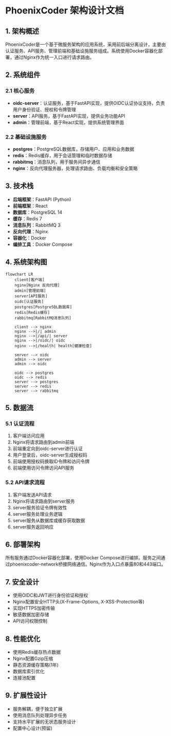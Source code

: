 # PhoenixCoder 架构设计文档

## 1. 架构概述

PhoenixCoder是一个基于微服务架构的应用系统，采用前后端分离设计，主要由认证服务、API服务、管理前端和基础设施服务组成。系统使用Docker容器化部署，通过Nginx作为统一入口进行请求路由。

## 2. 系统组件

### 2.1 核心服务

- **oidc-server**：认证服务，基于FastAPI实现，提供OIDC认证协议支持，负责用户身份验证、授权和令牌管理
- **server**：API服务，基于FastAPI实现，提供业务功能API
- **admin**：管理前端，基于React实现，提供系统管理界面

### 2.2 基础设施服务

- **postgres**：PostgreSQL数据库，存储用户、应用和业务数据
- **redis**：Redis缓存，用于会话管理和临时数据存储
- **rabbitmq**：消息队列，用于服务间异步通信
- **nginx**：反向代理服务器，处理请求路由、负载均衡和安全策略

## 3. 技术栈

- **后端框架**：FastAPI (Python)
- **前端框架**：React
- **数据库**：PostgreSQL 14
- **缓存**：Redis 7
- **消息队列**：RabbitMQ 3
- **反向代理**：Nginx
- **容器化**：Docker
- **编排工具**：Docker Compose

## 4. 系统架构图

```mermaid
flowchart LR
    client[客户端]
    nginx[Nginx 反向代理]
    admin[管理前端]
    server[API服务]
    oidc[认证服务]
    postgres[PostgreSQL数据库]
    redis[Redis缓存]
    rabbitmq[RabbitMQ消息队列]

    client --> nginx
    nginx -->|/| admin
    nginx -->|/api/| server
    nginx -->|/oidc/| oidc
    nginx -->|/health| health[健康检查]

    server --> oidc
    admin --> server
    admin --> oidc

    oidc --> postgres
    oidc --> redis
    server --> postgres
    server --> redis
    server --> rabbitmq
```

## 5. 数据流

### 5.1 认证流程

1. 客户端访问应用
2. Nginx将请求路由到admin前端
3. 前端重定向到oidc-server进行认证
4. 用户登录后，oidc-server生成授权码
5. 前端使用授权码换取ID令牌和访问令牌
6. 前端使用访问令牌访问API服务

### 5.2 API请求流程

1. 客户端发送API请求
2. Nginx将请求路由到server服务
3. server服务验证令牌有效性
4. server服务处理业务逻辑
5. server服务从数据库或缓存获取数据
6. server服务返回响应

## 6. 部署架构

所有服务通过Docker容器化部署，使用Docker Compose进行编排。服务之间通过phoenixcoder-network桥接网络通信。Nginx作为入口点暴露80和443端口。

## 7. 安全设计

- 使用OIDC和JWT进行身份验证和授权
- Nginx配置安全HTTP头(X-Frame-Options, X-XSS-Protection等)
- 实现HTTPS加密传输
- 敏感数据加密存储
- API访问权限控制

## 8. 性能优化

- 使用Redis缓存热点数据
- Nginx配置Gzip压缩
- 静态资源缓存策略(1年)
- 数据库索引优化
- 连接池配置

## 9. 扩展性设计

- 服务解耦，便于独立扩展
- 使用消息队列处理异步任务
- 支持水平扩展的无状态服务设计
- 配置中心设计(预留)